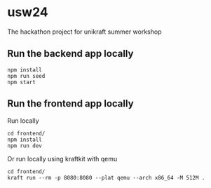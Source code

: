 # usw24
The hackathon project for unikraft summer workshop

## Run the backend app locally
```
npm install 
npm run seed
npm start
```

## Run the frontend app locally
Run locally
```
cd frontend/
npm install 
npm run dev
```

Or run locally using kraftkit with qemu
```
cd frontend/
kraft run --rm -p 8080:8080 --plat qemu --arch x86_64 -M 512M .
```
